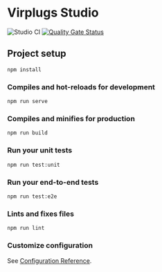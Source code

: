 # Virplugs Studio

![Studio CI](https://github.com/Virplugs/Virplugs/workflows/Studio%20CI/badge.svg)
[![Quality Gate Status](https://sonarcloud.io/api/project_badges/measure?project=Virplugs-Studio&metric=alert_status)](https://sonarcloud.io/dashboard?id=Virplugs-Studio)

## Project setup
```
npm install
```

### Compiles and hot-reloads for development
```
npm run serve
```

### Compiles and minifies for production
```
npm run build
```

### Run your unit tests
```
npm run test:unit
```

### Run your end-to-end tests
```
npm run test:e2e
```

### Lints and fixes files
```
npm run lint
```

### Customize configuration
See [Configuration Reference](https://cli.vuejs.org/config/).
